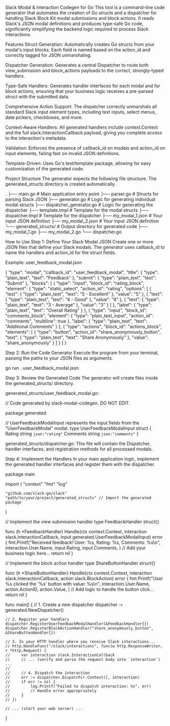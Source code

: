 Slack Modal & Interaction Codegen for Go
This tool is a command-line code generator that automates the creation of Go structs and a dispatcher for handling Slack Block Kit modal submissions and block actions. It reads Slack's JSON modal definitions and produces type-safe Go code, significantly simplifying the backend logic required to process Slack interactions.

Features
Struct Generation: Automatically creates Go structs from your modal's input blocks. Each field is named based on the action_id and correctly tagged for JSON unmarshaling.

Dispatcher Generation: Generates a central Dispatcher to route both view_submission and block_actions payloads to the correct, strongly-typed handlers.

Type-Safe Handlers: Generates handler interfaces for each modal and for block actions, ensuring that your business logic receives a pre-parsed struct with the submitted data.

Comprehensive Action Support: The dispatcher correctly unmarshals all standard Slack input element types, including text inputs, select menus, date pickers, checkboxes, and more.

Context-Aware Handlers: All generated handlers include context.Context and the full slack.InteractionCallback payload, giving you complete access to the interaction's metadata.

Validation: Enforces the presence of callback_id on modals and action_id on input elements, failing fast on invalid JSON definitions.

Template-Driven: Uses Go's text/template package, allowing for easy customization of the generated code.

Project Structure
The generator expects the following file structure. The generated_structs directory is created automatically.

.
├── main.go                 # Main application entry point
├── parser.go               # Structs for parsing Slack JSON
├── generator.go            # Logic for generating individual modal structs
├── dispatcher_generator.go # Logic for generating the dispatcher
├── template.tmpl           # Template for the modal structs
├── dispatcher.tmpl         # Template for the dispatcher
├── my_modal_1.json         # Your input JSON definition
├── my_modal_2.json         # Your input JSON definition
└── generated_structs/      # Output directory for generated code
    ├── my_modal_1.go
    ├── my_modal_2.go
    └── dispatcher.go

How to Use
Step 1: Define Your Slack Modal JSON
Create one or more JSON files that define your Slack modals. The generator uses callback_id to name the handlers and action_id for the struct fields.

Example: user_feedback_modal.json

{
  "type": "modal",
  "callback_id": "user_feedback_modal",
  "title": {
    "type": "plain_text",
    "text": "Feedback"
  },
  "submit": {
    "type": "plain_text",
    "text": "Submit"
  },
  "blocks": [
    {
      "type": "input",
      "block_id": "rating_block",
      "element": {
        "type": "static_select",
        "action_id": "rating",
        "options": [
          { "text": { "type": "plain_text", "text": "5 - Excellent" }, "value": "5" },
          { "text": { "type": "plain_text", "text": "4 - Good" }, "value": "4" },
          { "text": { "type": "plain_text", "text": "3 - Average" }, "value": "3" }
        ]
      },
      "label": {
        "type": "plain_text",
        "text": "Overall Rating"
      }
    },
    {
      "type": "input",
      "block_id": "comments_block",
      "element": {
        "type": "plain_text_input",
        "action_id": "comments",
        "multiline": true
      },
      "label": {
        "type": "plain_text",
        "text": "Additional Comments"
      }
    },
    {
      "type": "actions",
      "block_id": "actions_block",
      "elements": [
        {
          "type": "button",
          "action_id": "share_anonymously_button",
          "text": {
            "type": "plain_text",
            "text": "Share Anonymously"
          },
          "value": "share_anonymously"
        }
      ]
    }
  ]
}

Step 2: Run the Code Generator
Execute the program from your terminal, passing the paths to your JSON files as arguments.

go run . user_feedback_modal.json

Step 3: Review the Generated Code
The generator will create files inside the generated_structs/ directory.

generated_structs/user_feedback_modal.go:

// Code generated by slack-modal-codegen. DO NOT EDIT.

package generated

// UserFeedbackModalInput represents the input fields from the "UserFeedbackModal" modal.
type UserFeedbackModalInput struct {
	Rating   string `json:"rating"`
	Comments string `json:"comments"`
}

generated_structs/dispatcher.go:
This file will contain the Dispatcher, handler interfaces, and registration methods for all processed modals.

Step 4: Implement the Handlers
In your main application logic, implement the generated handler interfaces and register them with the dispatcher.

package main

import (
    "context"
    "fmt"
    "log"

    "github.com/slack-go/slack"
    "path/to/your/project/generated_structs" // Import the generated package
)

// Implement the view submission handler
type FeedbackHandler struct{}

func (h *FeedbackHandler) Handle(ctx context.Context, interaction slack.InteractionCallback, input generated.UserFeedbackModalInput) error {
    fmt.Printf("Received feedback! User: %s, Rating: %s, Comments: %s\n",
        interaction.User.Name,
        input.Rating,
        input.Comments,
    )
    // Add your business logic here...
    return nil
}

// Implement the block action handler
type ShareButtonHandler struct{}

func (h *ShareButtonHandler) Handle(ctx context.Context, interaction slack.InteractionCallback, action slack.BlockAction) error {
    fmt.Printf("User %s clicked the '%s' button with value: %s\n",
        interaction.User.Name,
        action.ActionID,
        action.Value,
    )
    // Add logic to handle the button click...
    return nil
}


func main() {
    // 1. Create a new dispatcher
    dispatcher := generated.NewDispatcher()

    // 2. Register your handlers
    dispatcher.RegisterUserFeedbackModalHandler(&FeedbackHandler{})
    dispatcher.RegisterBlockActionHandler("share_anonymously_button", &ShareButtonHandler{})

    // 3. In your HTTP handler where you receive Slack interactions...
    // http.HandleFunc("/slack/interactions", func(w http.ResponseWriter, r *http.Request) {
    //     var interaction slack.InteractionCallback
    //     // ... (verify and parse the request body into `interaction`) ...
    //
    //     // 4. Dispatch the interaction
    //     err := dispatcher.Dispatch(r.Context(), interaction)
    //     if err != nil {
    //         log.Printf("Failed to dispatch interaction: %v", err)
    //         // Handle error appropriately
    //     }
    // })

    // ... (start your web server) ...
}
